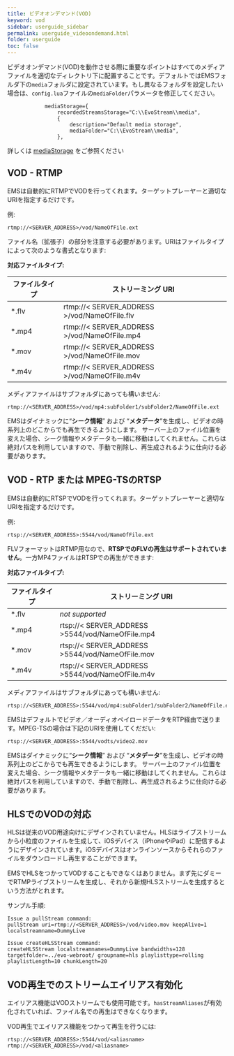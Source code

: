 ```yaml
---
title: ビデオオンデマンド(VOD)
keyword: vod
sidebar: userguide_sidebar
permalink: userguide_videoondemand.html
folder: userguide
toc: false
---
```


ビデオオンデマンド(VOD)を動作させる際に重要なポイントはすべてのメディアファイルを適切なディレクトリ下に配置することです。デフォルトではEMSフォルダ下の`media`フォルダに設定されています。もし異なるフォルダを設定したい場合は、`config.lua`ファイルの`mediaFolder`パラメータを修正してください。

```
			mediaStorage={
				recordedStreamsStorage="C:\\EvoStream\\media",
				{
					description="Default media storage",
					mediaFolder="C:\\EvoStream\\media",
				},
```

詳しくは [mediaStorage](userguide_configlua.html#mediastorage) をご参照ください



## VOD - RTMP

EMSは自動的にRTMPでVODを行ってくれます。ターゲットプレーヤーと適切なURIを指定するだけです。

例:

```
rtmp://<SERVER_ADDRESS>/vod/NameOfFile.ext
```

ファイル名（拡張子）の部分を注意する必要があります。URIはファイルタイプによって次のような書式となります:


**対応ファイルタイプ:**

| ファイルタイプ | ストリーミング URI                    |
| --------- | ---------------------------------------- |
| *.flv     | rtmp://< SERVER_ADDRESS >/vod/NameOfFile.flv |
| *.mp4     | rtmp://< SERVER_ADDRESS >/vod/NameOfFile.mp4 |
| *.mov     | rtmp://< SERVER_ADDRESS >/vod/NameOfFile.mov |
| *.m4v     | rtmp://< SERVER_ADDRESS >/vod/NameOfFile.m4v |

メディアファイルはサブフォルダにあっても構いません:

```
rtmp://<SERVER_ADDRESS>/vod/mp4:subFolder1/subFolder2/NameOfFile.ext
```

EMSはダイナミックに“**シーク情報**” および “**メタデータ**”を生成し、ビデオの時系列上のどこからでも再生できるようにします。
サーバー上のファイル位置を変えた場合、シーク情報やメタデータも一緒に移動はしてくれません。これらは絶対パスを利用していますので、手動で削除し、再生成されるように仕向ける必要があります。



## VOD - RTP または MPEG-TSのRTSP

EMSは自動的にRTSPでVODを行ってくれます。ターゲットプレーヤーと適切なURIを指定するだけです。


例:

```
rtsp://<SERVER_ADDRESS>:5544/vod/NameOfFile.ext
```

FLVフォーマットはRTMP用なので、**RTSPでのFLVの再生はサポートされていません**。一方MP4ファイルはRTSPでの再生ができます:

**対応ファイルタイプ:**

| ファイルタイプ | ストリーミング URI                       |
| --------- | ---------------------------------------- |
| *.flv     | *not supported*                          |
| *.mp4     | rtsp://< SERVER_ADDRESS >5544/vod/NameOfFile.mp4 |
| *.mov     | rtsp://< SERVER_ADDRESS >5544/vod/NameOfFile.mov |
| *.m4v     | rtsp://< SERVER_ADDRESS >5544/vod/NameOfFile.m4v |

メディアファイルはサブフォルダにあっても構いません:

```
rtsp://<SERVER_ADDRESS>:5544/vod/mp4:subFolder1/subFolder2/NameOfFile.ext
```

EMSはデフォルトでビデオ／オーディオペイロードデータをRTP経由で送ります。MPEG-TSの場合は下記のURIを使用してくだだい:


```
rtsp://<SERVER_ADDRESS>:5544/vodts/video2.mov
```

EMSはダイナミックに“**シーク情報**” および “**メタデータ**”を生成し、ビデオの時系列上のどこからでも再生できるようにします。
サーバー上のファイル位置を変えた場合、シーク情報やメタデータも一緒に移動はしてくれません。これらは絶対パスを利用していますので、手動で削除し、再生成されるように仕向ける必要があります。




## HLSでのVODの対応

HLSは従来のVOD用途向けにデザインされていません。HLSはライブストリームから小粒度のファイルを生成して、iOSデバイス（iPhoneやiPad）に配信するようにデザインされています。iOSデバイスはオンラインソースからそれらのファイルをダウンロードし再生することができます。

EMSでHLSをつかってVODすることもできなくはありません。まず先にダミーでRTMPライブストリームを生成し、それから新規HLSストリームを生成するという方法がとれます。


サンプル手順:

```
Issue a pullStream command:
pullStream uri=rtmp://<SERVER_ADDRESS>/vod/video.mov keepAlive=1 localstreamname=DummyLive

Issue createHLSStream command:
createHLSStream localstreamnames=DummyLive bandwidths=128 targetfolder=../evo-webroot/ groupname=hls playlisttype=rolling playlistLength=10 chunkLength=20
```



## VOD再生でのストリームエイリアス有効化

エイリアス機能はVODストリームでも使用可能です。`hasStreamAliases`が有効化されていれば、ファイル名での再生はできなくなります。


VOD再生でエイリアス機能をつかって再生を行うには:

```
rtsp://<SERVER_ADDRESS>:5544/vod/<aliasname>
rtmp://<SERVER_ADDRESS>/vod/<aliasname>
```
